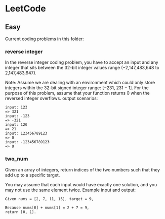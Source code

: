 # LeetCode


## Easy 
Current coding problems in this folder:
### reverse integer
In the reverse integer coding problem, you have to accept an input and any integer that sits between the 32-bit integer values range (−2,147,483,648 to 2,147,483,647). 

Note:
Assume we are dealing with an environment which could only store integers within the 32-bit signed integer range: [−231,  231 − 1]. For the purpose of this problem, assume that your function returns 0 when the reversed integer overflows.
output scenarios: 
```
input: 123
=> 321
input: -123
=> -321
input: 120
=> 21
input: 123456789123
=> 0
input: -123456789123
=> 0
```
### two_num 
Given an array of integers, return indices of the two numbers such that they add up to a specific target.

You may assume that each input would have exactly one solution, and you may not use the same element twice.
Example input and output:
```
Given nums = [2, 7, 11, 15], target = 9,

Because nums[0] + nums[1] = 2 + 7 = 9,
return [0, 1].
```


